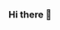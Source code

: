 ### Hi there 👋

<!--
**Tdaycode/tdaycode** is a ✨ _special_ ✨ repository because its `README.md` (this file) appears on your GitHub profile.

Here are some ideas to get you started:

- 🔭 I’m currently working on ...
- 🌱 I’m currently learning ... NodeJs
- 👯 I’m looking to collaborate on On projects
- 🤔 I’m looking for help with anything related to tech
- 💬 Ask me about software development
- 📫 How to reach me: .
- 😄 Pronouns: ...
- ⚡ Fun fact: ...
-->
